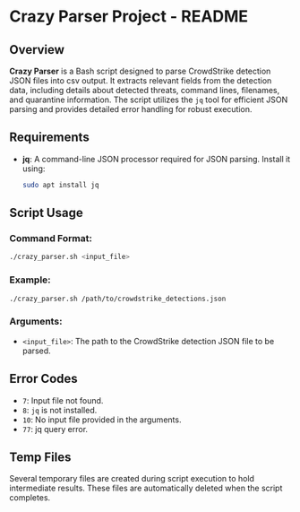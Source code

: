 
# Crazy Parser Project - README

## Overview
**Crazy Parser** is a Bash script designed to parse CrowdStrike detection JSON files into csv output. It extracts relevant fields from the detection data, including details about detected threats, command lines, filenames, and quarantine information. The script utilizes the `jq` tool for efficient JSON parsing and provides detailed error handling for robust execution.


## Requirements
- **jq**: A command-line JSON processor required for JSON parsing. Install it using:
  ```bash
  sudo apt install jq
  ```

## Script Usage

### Command Format:
```bash
./crazy_parser.sh <input_file>
```

### Example:
```bash
./crazy_parser.sh /path/to/crowdstrike_detections.json
```

### Arguments:
- `<input_file>`: The path to the CrowdStrike detection JSON file to be parsed.


## Error Codes
- `7`: Input file not found.
- `8`: `jq` is not installed.
- `10`: No input file provided in the arguments.
- `77`: jq query error.

## Temp Files
Several temporary files are created during script execution to hold intermediate results. These files are automatically deleted when the script completes.
